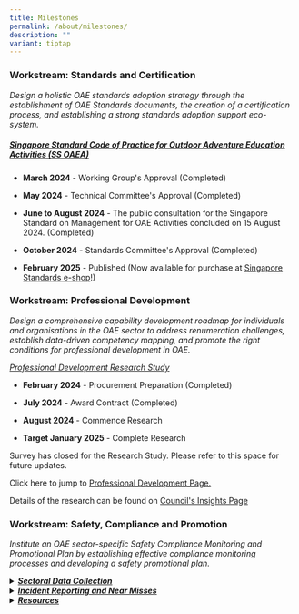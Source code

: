 ```yaml
---
title: Milestones
permalink: /about/milestones/
description: ""
variant: tiptap
---
```

<h3><strong>Workstream: Standards and Certification</strong></h3>
<p><em>Design a holistic OAE standards adoption strategy through the establishment of OAE Standards documents, the creation of a certification process, and establishing a strong standards adoption support eco-system.&nbsp;</em>
</p>
<h5><em><u>Singapore Standard Code of Practice for Outdoor Adventure Education Activities (</u></em><a href="/resources/standards-and-guidelines/singapore-standard/" rel="noopener noreferrer nofollow" target="_blank">SS OAEA</a><em><u>)</u></em></h5>
<ul data-tight="true" class="tight">
<li>
<p><strong>March 2024</strong> - Working Group's Approval (Completed)</p>
</li>
<li>
<p><strong>May 2024</strong> - Technical Committee's Approval (Completed)</p>
</li>
<li>
<p><strong>June to August 2024</strong> - The public consultation for the
Singapore Standard on Management for OAE Activities concluded on 15 August
2024. (Completed)</p>
</li>
<li>
<p><strong>October 2024</strong> - Standards Committee's Approval (Completed)</p>
</li>
<li>
<p><strong>February 2025</strong> - Published (Now available for purchase
at <a href="https://www.singaporestandardseshop.sg/Product/SSPdtDetail/e14ba9f1-a873-40fa-bcb4-aa0adeae4706" rel="noopener nofollow" target="_blank">Singapore Standards e-shop</a>!)</p>
</li>
</ul>
<p></p>
<h3><strong>Workstream: Professional Development</strong></h3>
<p><em>Design a comprehensive capability development roadmap for individuals and organisations in the OAE sector to address renumeration challenges, establish data-driven competency mapping, and promote the right conditions for professional development in OAE.&nbsp;</em>
</p>
<p><em><u>Professional Development Research Study</u></em>
</p>
<ul data-tight="true" class="tight">
<li>
<p><strong>February 2024</strong> - Procurement Preparation (Completed)</p>
</li>
<li>
<p><strong>July 2024</strong> - Award Contract (Completed)</p>
</li>
<li>
<p><strong>August 2024</strong> - Commence Research</p>
</li>
<li>
<p><strong>Target January 2025</strong> - Complete Research</p>
</li>
</ul>
<p>Survey has closed for the Research Study. Please refer to this space for
future updates.</p>
<p>Click here to jump to <a href="/resources/professional-development/" rel="noopener noreferrer nofollow" target="_blank">Professional Development Page.</a>
</p>
<p>Details of the research can be found on <a href="/resources/learninghub/insights/" rel="noopener noreferrer nofollow" target="_blank">Council's Insights Page</a>
</p>
<p></p>
<h3><strong>Workstream: Safety, Compliance and Promotion</strong></h3>
<p><em>Institute an OAE sector-specific Safety Compliance Monitoring and Promotional Plan by establishing effective compliance monitoring processes and developing a safety promotional plan.&nbsp;</em>
</p>
<div data-type="detailGroup" class="isomer-accordion-group isomer-accordion isomer-accordion-white">
<details class="isomer-details">
<summary><strong><em><u>Sectoral Data Collection</u></em></strong>
</summary>
<div data-type="detailsContent" class="isomer-details-content">
<p>Aggregated data on demographics, programmes, participants and incidents.</p>
<ul data-tight="true" class="tight">
<li>
<p><strong>November 2023</strong> - Rolled out to 6 respondents for Phase
1, focusing on cohort camps and MOE challenge programmes.</p>
</li>
<li>
<p><strong>Target July 2024</strong> - Roll out Phase 2. Data collection extends
to more respondents with additional data fields, including overseas expeditions
/ camps and more respondents</p>
</li>
<li>
<p><strong>Target April 2025</strong> - Roll out Phase 3. Data collection
extends to more respondents and additional data fields.</p>
</li>
</ul>
</div>
</details>
</div>
<div data-type="detailGroup" class="isomer-accordion-group isomer-accordion isomer-accordion-white">
<details class="isomer-details">
<summary><strong><em><u>Incident Reporting and Near Misses</u></em></strong>
</summary>
<div data-type="detailsContent" class="isomer-details-content">
<p>Concept Stage</p>
</div>
</details>
</div>
<div data-type="detailGroup" class="isomer-accordion-group isomer-accordion isomer-accordion-white">
<details class="isomer-details">
<summary><strong><em><u>Resources</u></em></strong>
</summary>
<div data-type="detailsContent" class="isomer-details-content">
<ul data-tight="true" class="tight">
<li>
<p><strong>December 2023</strong>: Developed 'Emergency Action Plan (EAP)
Best Practices' document for OAE providers.</p>
</li>
<li>
<p><strong>March 2024:</strong> Issued 'Advisory on Seasonal Heat Stress Management'
for OAE providers.</p>
</li>
<li>
<p><strong>Upcoming</strong>: TBC</p>
</li>
</ul>
<p></p>
</div>
</details>
</div>
<p></p>